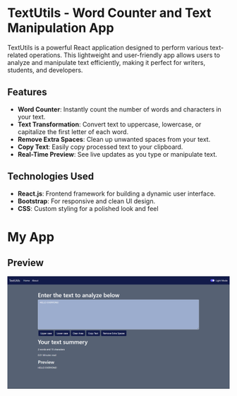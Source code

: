 # TextUtils - Word Counter and Text Manipulation App  

TextUtils is a powerful React application designed to perform various text-related operations. This lightweight and user-friendly app allows users to analyze and manipulate text efficiently, making it perfect for writers, students, and developers.  

## Features  
- **Word Counter**: Instantly count the number of words and characters in your text.  
- **Text Transformation**: Convert text to uppercase, lowercase, or capitalize the first letter of each word.  
- **Remove Extra Spaces**: Clean up unwanted spaces from your text.  
- **Copy Text**: Easily copy processed text to your clipboard.  
- **Real-Time Preview**: See live updates as you type or manipulate text.  

## Technologies Used  
- **React.js**: Frontend framework for building a dynamic user interface.  
- **Bootstrap**: For responsive and clean UI design.  
- **CSS**: Custom styling for a polished look and feel

# My App

## Preview
![App Preview](./src/Preview.png)

